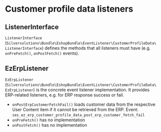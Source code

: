 # Customer profile data listeners

## ListenerInterface

`ListenerInterface` (`Silversolutions\Bundle\EshopBundle\EventListener\CustomerProfileData\ListenerInterface`)
defines the methods that all listeners must have (e.g. `onPreFetch()`, `onPostFetch()` events).

## EzErpListener

`EzErpListener` (`Silversolutions\Bundle\EshopBundle\EventListener\CustomerProfileData\EzErpListener`)
is the concrete event listener implementation. It provides ERP-related listeners, e.g. for ERP response success or fail.

- `onPostErpCustomerFetchFail()` loads customer data from the respective User Content item if it cannot be retrieved from the ERP.
Event: `ses_ez_erp_customer_profile_data_post_erp_customer_fetch_fail`
- `onPreFetch()` has no implementation
- `onPostFetch()` has no implementation
